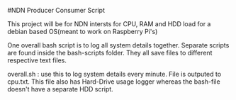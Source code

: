 #NDN Producer Consumer Script

This project will be for NDN intersts for CPU, RAM and HDD load for a debian based OS(meant to work on Raspberry Pi's)

One overall bash script is to log all system details together. Separate scripts are found inside the bash-scripts folder. They all save files to different respective text files.

overall.sh : use this to log system details every minute. File is outputed to cpu.txt. This file also has Hard-Drive usage logger whereas the bash-file doesn't have a separate HDD script.

